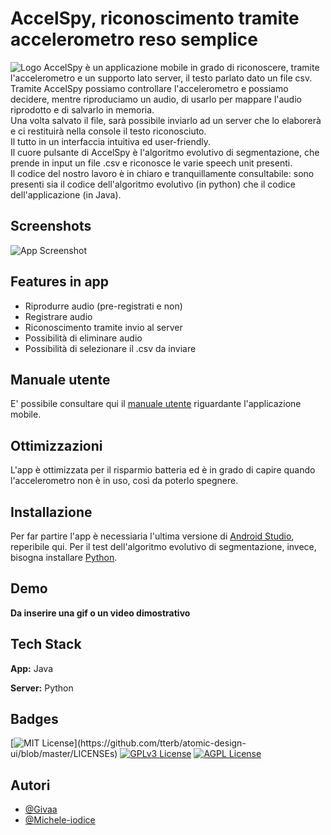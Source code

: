 # AccelSpy, riconoscimento tramite accelerometro reso semplice

![Logo](https://i.ibb.co/PmxnCs5/logo.png) 
AccelSpy è un applicazione mobile in grado di riconoscere, tramite l'accelerometro e un supporto lato server, il testo parlato dato un file csv.
Tramite AccelSpy possiamo controllare l'accelerometro e possiamo decidere, mentre riproduciamo un audio, di usarlo per mappare l'audio riprodotto e di salvarlo in memoria.   
Una volta salvato il file, sarà possibile inviarlo ad un server che lo elaborerà e ci restituirà nella console il testo riconosciuto.  
Il tutto in un interfaccia intuitiva ed user-friendly.  
Il cuore pulsante di AccelSpy è l'algoritmo evolutivo di segmentazione, che prende in input un file .csv e riconosce le varie speech unit presenti.  
Il codice del nostro lavoro è in chiaro e tranquillamente consultabile: sono presenti sia il codice dell'algoritmo evolutivo (in python) che il codice dell'applicazione (in Java).

## Screenshots

![App Screenshot](https://i.ibb.co/NWSXQHy/schermata-principale-dell-app.png)


## Features in app

- Riprodurre audio (pre-registrati e non)
- Registrare audio
- Riconoscimento tramite invio al server
- Possibilità di eliminare audio
- Possibilità di selezionare il .csv da inviare



## Manuale utente
E' possibile consultare qui il [manuale utente](https://smallpdf.com/it/result#r=a599e56ab7c8aed98c94c3cf76e053cb&t=share-document) riguardante l'applicazione mobile.


## Ottimizzazioni

L'app è ottimizzata per il risparmio batteria ed è in grado di capire quando l'accelerometro non è in uso, così da poterlo spegnere.



## Installazione

Per far partire l'app è necessiaria l'ultima versione di [Android Studio](https://developer.android.com/studio), reperibile qui.
Per il test dell'algoritmo evolutivo di segmentazione, invece, bisogna installare [Python](https://www.python.org/downloads/).

    
## Demo

**Da inserire una gif o un video dimostrativo**


## Tech Stack

**App:** Java

**Server:** Python


## Badges
[![MIT License](https://img.shields.io/apm/l/atomic-design-ui.svg?)](https://github.com/tterb/atomic-design-ui/blob/master/LICENSEs)
[![GPLv3 License](https://img.shields.io/badge/License-GPL%20v3-yellow.svg)](https://opensource.org/licenses/)
[![AGPL License](https://img.shields.io/badge/license-AGPL-blue.svg)](http://www.gnu.org/licenses/agpl-3.0)


## Autori

- [@Givaa](https://github.com/Givaa)
- [@Michele-iodice](https://github.com/Michele-iodice)
